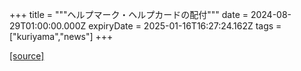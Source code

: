 +++
title = """ヘルプマーク・ヘルプカードの配付"""
date = 2024-08-29T01:00:00.000Z
expiryDate = 2025-01-16T16:27:24.162Z
tags = ["kuriyama","news"]
+++


[[source]](https://www.town.kuriyama.hokkaido.jp/soshiki/39/27696.html)
